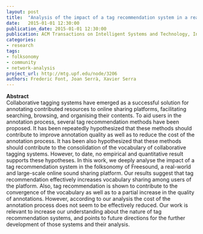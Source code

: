 ```yaml
---
layout: post
title:  "Analysis of the impact of a tag recommendation system in a real-world folksonomy"
date:   2015-01-01 12:30:00
publication_date: 2015-01-01 12:30:00
publication: ACM Transactions on Intelligent Systems and Technology, In press
categories: 
- research
tags:
- folksonomy
- community
- network-analysis
project_url: http://mtg.upf.edu/node/3206
authors: Frederic Font, Joan Serrà, Xavier Serra
---
```


**Abstract**<br>
Collaborative tagging systems have emerged as a successful solution for annotating contributed resources to online sharing platforms, facilitating searching, browsing, and organising their contents. To aid users in the annotation process, several tag recommendation methods have been proposed. It has been repeatedly hypothesized that these methods should contribute to improve annotation quality as well as to reduce the cost of the annotation process. It has been also hypothesized that these methods should contribute to the consolidation of the vocabulary of collaborative tagging systems. However, to date, no empirical and quantitative result supports these hypotheses. In this work, we deeply analyse the impact of a tag recommendation system in the folksonomy of Freesound, a real-world and large-scale online sound sharing platform. Our results suggest that tag recommendation effectively increases vocabulary sharing among users of the platform. Also, tag recommendation is shown to contribute to the convergence of the vocabulary as well as to a partial increase in the quality of annotations. However, according to our analysis the cost of the annotation process does not seem to be effectively reduced. Our work is relevant to increase our understanding about the nature of tag recommendation systems, and points to future directions for the further development of those systems and their analysis.
